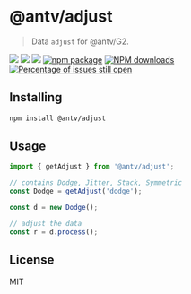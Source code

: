 # @antv/adjust

> Data `adjust` for @antv/G2.

[![](https://img.shields.io/travis/antvis/adjust.svg)](https://travis-ci.org/antvis/adjust)
![](https://img.shields.io/badge/language-javascript-red.svg)
![](https://img.shields.io/badge/license-MIT-000000.svg)
[![npm package](https://img.shields.io/npm/v/@antv/adjust.svg)](https://www.npmjs.com/package/@antv/adjust)
[![NPM downloads](http://img.shields.io/npm/dm/@antv/adjust.svg)](https://npmjs.org/package/@antv/adjust)
[![Percentage of issues still open](http://isitmaintained.com/badge/open/antvis/adjust.svg)](http://isitmaintained.com/project/antvis/adjust "Percentage of issues still open")



## Installing

```bash
npm install @antv/adjust
```


## Usage


```js
import { getAdjust } from '@antv/adjust';

// contains Dodge, Jitter, Stack, Symmetric
const Dodge = getAdjust('dodge');

const d = new Dodge();

// adjust the data
const r = d.process();
```


## License

MIT
